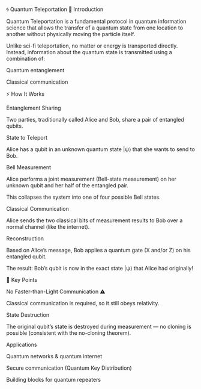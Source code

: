 🌀 Quantum Teleportation
📖 Introduction

Quantum Teleportation is a fundamental protocol in quantum information science that allows the transfer of a quantum state from one location to another without physically moving the particle itself.

Unlike sci-fi teleportation, no matter or energy is transported directly. Instead, information about the quantum state is transmitted using a combination of:

Quantum entanglement

Classical communication

⚡ How It Works

Entanglement Sharing

Two parties, traditionally called Alice and Bob, share a pair of entangled qubits.

State to Teleport

Alice has a qubit in an unknown quantum state |ψ⟩ that she wants to send to Bob.

Bell Measurement

Alice performs a joint measurement (Bell-state measurement) on her unknown qubit and her half of the entangled pair.

This collapses the system into one of four possible Bell states.

Classical Communication

Alice sends the two classical bits of measurement results to Bob over a normal channel (like the internet).

Reconstruction

Based on Alice’s message, Bob applies a quantum gate (X and/or Z) on his entangled qubit.

The result: Bob’s qubit is now in the exact state |ψ⟩ that Alice had originally!


🔑 Key Points

No Faster-than-Light Communication ⚠️

Classical communication is required, so it still obeys relativity.

State Destruction

The original qubit’s state is destroyed during measurement — no cloning is possible (consistent with the no-cloning theorem).

Applications

Quantum networks & quantum internet

Secure communication (Quantum Key Distribution)

Building blocks for quantum repeaters

